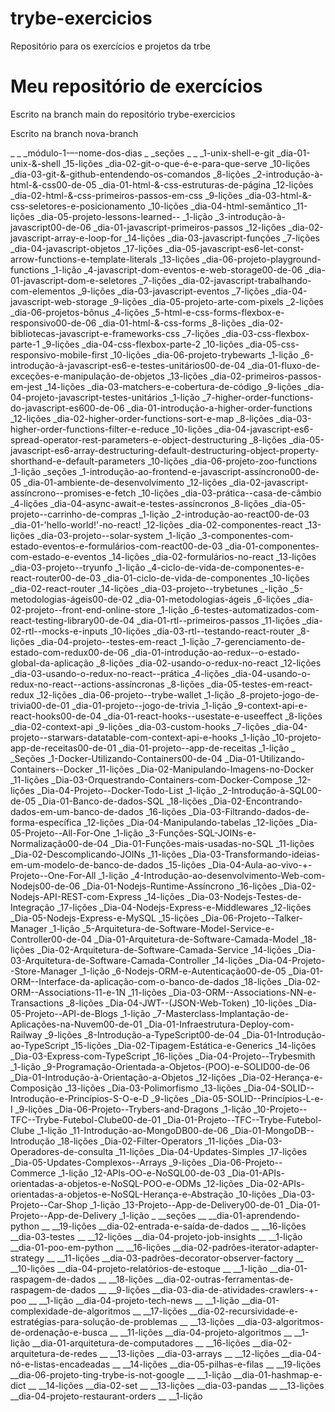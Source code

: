 # trybe-exercicios
Repositório para os exercícios e projetos da trbe
# Meu repositório de exercícios 


Escrito na branch main do repositório trybe-exercicios


Escrito na branch nova-branch

_
_
_módulo-1-–-nome-dos-dias
_
_seções
_
_
_1-unix-shell-e-git
_dia-01-unix-&-shell
_15-lições
_dia-02-git-o-que-é-e-para-que-serve
_10-lições
_dia-03-git-&-github-entendendo-os-comandos
_8-lições
_2-introdução-à-html-&-css00-de-05
_dia-01-html-&-css-estruturas-de-página
_12-lições
_dia-02-html-&-css-primeiros-passos-em-css
_9-lições
_dia-03-html-&-css-seletores-e-posicionamento
_10-lições
_dia-04-html-semântico
_11-lições
_dia-05-projeto-lessons-learned--
_1-lição
_3-introdução-à-javascript00-de-06
_dia-01-javascript-primeiros-passos
_12-lições
_dia-02-javascript-array-e-loop-for
_14-lições
_dia-03-javascript-funções
_7-lições
_dia-04-javascript-objetos
_17-lições
_dia-05-javascript-es6-let-const-arrow-functions-e-template-literals
_13-lições
_dia-06-projeto-playground-functions
_1-lição
_4-javascript-dom-eventos-e-web-storage00-de-06
_dia-01-javascript-dom-e-seletores
_7-lições
_dia-02-javascript-trabalhando-com-elementos
_9-lições
_dia-03-javascript-eventos
_7-lições
_dia-04-javascript-web-storage
_9-lições
_dia-05-projeto-arte-com-pixels
_2-lições
_dia-06-projetos-bônus
_4-lições
_5-html-e-css-forms-flexbox-e-responsivo00-de-06
_dia-01-html-&-css-forms
_8-lições
_dia-02-bibliotecas-javascript-e-frameworks-css
_7-lições
_dia-03-css-flexbox-parte-1
_9-lições
_dia-04-css-flexbox-parte-2
_10-lições
_dia-05-css-responsivo-mobile-first
_10-lições
_dia-06-projeto-trybewarts
_1-lição
_6-introdução-à-javascript-es6-e-testes-unitários00-de-04
_dia-01-fluxo-de-exceções-e-manipulação-de-objetos
_13-lições
_dia-02-primeiros-passos-em-jest
_14-lições
_dia-03-matchers-e-cobertura-de-código
_9-lições
_dia-04-projeto-javascript-testes-unitários
_1-lição
_7-higher-order-functions-do-javascript-es600-de-06
_dia-01-introdução-a-higher-order-functions
_12-lições
_dia-02-higher-order-functions-sort-e-map
_8-lições
_dia-03-higher-order-functions-filter-e-reduce
_10-lições
_dia-04-javascript-es6-spread-operator-rest-parameters-e-object-destructuring
_8-lições
_dia-05-javascript-es6-array-destructuring-default-destructuring-object-property-shorthand-e-default-parameters
_10-lições
_dia-06-projeto-zoo-functions
_1-lição
_seções
_1-introdução-ao-frontend-e-javascript-assíncrono00-de-05
_dia-01-ambiente-de-desenvolvimento
_12-lições
_dia-02-javascript-assíncrono--promises-e-fetch
_10-lições
_dia-03-prática--casa-de-câmbio
_4-lições
_dia-04-async-await-e-testes-assíncronos
_8-lições
_dia-05-projeto--carrinho-de-compras
_1-lição
_2-introdução-ao-react00-de-03
_dia-01-'hello-world!'-no-react!
_12-lições
_dia-02-componentes-react
_13-lições
_dia-03-projeto--solar-system
_1-lição
_3-componentes-com-estado-eventos-e-formulários-com-react00-de-03
_dia-01-componentes-com-estado-e-eventos
_14-lições
_dia-02-formulários-no-react
_13-lições
_dia-03-projeto--tryunfo
_1-lição
_4-ciclo-de-vida-de-componentes-e-react-router00-de-03
_dia-01-ciclo-de-vida-de-componentes
_10-lições
_dia-02-react-router
_14-lições
_dia-03-projeto--trybetunes
_-lição
_5-metodologias-ágeis00-de-02
_dia-01-metodologias-ágeis
_6-lições
_dia-02-projeto--front-end-online-store
_1-lição
_6-testes-automatizados-com-react-testing-library00-de-04
_dia-01-rtl--primeiros-passos
_11-lições
_dia-02-rtl--mocks-e-inputs
_10-lições
_dia-03-rtl--testando-react-router
_8-lições
_dia-04-projeto--testes-em-react
_1-lição
_7-gerenciamento-de-estado-com-redux00-de-06
_dia-01-introdução-ao-redux--o-estado-global-da-aplicação
_8-lições
_dia-02-usando-o-redux-no-react
_12-lições
_dia-03-usando-o-redux-no-react--prática
_4-lições
_dia-04-usando-o-redux-no-react--actions-assíncronas
_8-lições
_dia-05-testes-em-react-redux
_12-lições
_dia-06-projeto--trybe-wallet
_1-lição
_8-projeto-jogo-de-trivia00-de-01
_dia-01-projeto--jogo-de-trivia
_1-lição
_9-context-api-e-react-hooks00-de-04
_dia-01-react-hooks--usestate-e-useeffect
_8-lições
_dia-02-context-api
_9-lições
_dia-03-custom-hooks
_7-lições
_dia-04-projeto--starwars-datatable-com-context-api-e-hooks
_1-lição
_10-projeto-app-de-receitas00-de-01
_dia-01-projeto--app-de-receitas
_1-lição
_
_Seções
_1-Docker-Utilizando-Containers00-de-04
_Dia-01-Utilizando-Containers--Docker
_11-lições
_Dia-02-Manipulando-Imagens-no-Docker
_11-lições
_Dia-03-Orquestrando-Containers-com-Docker-Compose
_12-lições
_Dia-04-Projeto--Docker-Todo-List
_1-lição
_2-Introdução-à-SQL00-de-05
_Dia-01-Banco-de-dados-SQL
_18-lições
_Dia-02-Encontrando-dados-em-um-banco-de-dados
_16-lições
_Dia-03-Filtrando-dados-de-forma-específica
_12-lições
_Dia-04-Manipulando-tabelas
_12-lições
_Dia-05-Projeto--All-For-One
_1-lição
_3-Funções-SQL-JOINs-e-Normalização00-de-04
_Dia-01-Funções-mais-usadas-no-SQL
_11-lições
_Dia-02-Descomplicando-JOINs
_11-lições
_Dia-03-Transformando-ideias-em-um-modelo-de-banco-de-dados
_15-lições
_Dia-04-Aula-ao-vivo-+-Projeto--One-For-All
_1-lição
_4-Introdução-ao-desenvolvimento-Web-com-Nodejs00-de-06
_Dia-01-Nodejs-Runtime-Assíncrono
_16-lições
_Dia-02-Nodejs-API-REST-com-Express
_14-lições
_Dia-03-Nodejs-Testes-de-Integração
_17-lições
_Dia-04-Nodejs-Express-e-Middlewares
_12-lições
_Dia-05-Nodejs-Express-e-MySQL
_15-lições
_Dia-06-Projeto--Talker-Manager
_1-lição
_5-Arquitetura-de-Software-Model-Service-e-Controller00-de-04
_Dia-01-Arquitetura-de-Software-Camada-Model
_18-lições
_Dia-02-Arquitetura-de-Software-Camada-Service
_14-lições
_Dia-03-Arquitetura-de-Software-Camada-Controller
_14-lições
_Dia-04-Projeto--Store-Manager
_1-lição
_6-Nodejs-ORM-e-Autenticação00-de-05
_Dia-01-ORM--Interface-da-aplicação-com-o-banco-de-dados
_18-lições
_Dia-02-ORM--Associations-11-e-1N
_11-lições
_Dia-03-ORM--Associations-NN-e-Transactions
_8-lições
_Dia-04-JWT--(JSON-Web-Token)
_10-lições
_Dia-05-Projeto--API-de-Blogs
_1-lição
_7-Masterclass-Implantação-de-Aplicações-na-Nuvem00-de-01
_Dia-01-Infraestrutura-Deploy-com-Railway
_9-lições
_8-Introdução-a-TypeScript00-de-04
_Dia-01-Introdução-ao-TypeScript
_15-lições
_Dia-02-Tipagem-Estática-e-Generics
_14-lições
_Dia-03-Express-com-TypeScript
_16-lições
_Dia-04-Projeto--Trybesmith
_1-lição
_9-Programação-Orientada-a-Objetos-(POO)-e-SOLID00-de-06
_Dia-01-Introdução-à-Orientação-a-Objetos
_12-lições
_Dia-02-Herança-e-Composição
_13-lições
_Dia-03-Polimorfismo
_13-lições
_Dia-04-SOLID--Introdução-e-Princípios-S-O-e-D
_9-lições
_Dia-05-SOLID--Princípios-L-e-I
_9-lições
_Dia-06-Projeto--Trybers-and-Dragons
_1-lição
_10-Projeto--TFC--Trybe-Futebol-Clube00-de-01
_Dia-01-Projeto--TFC--Trybe-Futebol-Clube
_1-lição
_11-Introdução-ao-MongoDB00-de-06
_Dia-01-MongoDB--Introdução
_18-lições
_Dia-02-Filter-Operators
_11-lições
_Dia-03-Operadores-de-consulta
_11-lições
_Dia-04-Updates-Simples
_17-lições
_Dia-05-Updates-Complexos--Arrays
_9-lições
_Dia-06-Projeto--Commerce
_1-lição
_12-APIs-OO-e-NoSQL00-de-03
_Dia-01-APIs-orientadas-a-objetos-e-NoSQL-POO-e-ODMs
_12-lições
_Dia-02-APIs-orientadas-a-objetos-e-NoSQL-Herança-e-Abstração
_10-lições
_Dia-03-Projeto--Car-Shop
_1-lição
_13-Projeto--App-de-Delivery00-de-01
_Dia-01-Projeto--App-de-Delivery
_1-lição
_
__seções
__
__dia-01-aprendendo-python
__
__19-lições
__dia-02-entrada-e-saída-de-dados
__
__16-lições
__dia-03-testes
__
__12-lições
__dia-04-projeto-job-insights
__
__1-lição
__dia-01-poo-em-python
__
__16-lições
__dia-02-padrões-iterator-adapter-strategy
__
__11-lições
__dia-03-padrões-decorator-observer-factory
__
__10-lições
__dia-04-projeto-relatórios-de-estoque
__
__1-lição
__dia-01-raspagem-de-dados
__
__18-lições
__dia-02-outras-ferramentas-de-raspagem-de-dados
__
__9-lições
__dia-03-dia-de-atividades-crawlers-+-poo
__
__1-lição
__dia-04-projeto-tech-news
__
__1-lição
__dia-01-complexidade-de-algoritmos
__
__17-lições
__dia-02-recursividade-e-estratégias-para-solução-de-problemas
__
__13-lições
__dia-03-algoritmos-de-ordenação-e-busca
__
__11-lições
__dia-04-projeto-algoritmos
__
__1-lição
__dia-01-arquitetura-de-computadores
__
__16-lições
__dia-02-arquitetura-de-redes
__
__13-lições
__dia-03-arrays
__
__12-lições
__dia-04-nó-e-listas-encadeadas
__
__14-lições
__dia-05-pilhas-e-filas
__
__19-lições
__dia-06-projeto-ting-trybe-is-not-google
__
__1-lição
__dia-01-hashmap-e-dict
__
__14-lições
__dia-02-set
__
__13-lições
__dia-03-pandas
__
__13-lições
__dia-04-projeto-restaurant-orders
__
__1-lição
